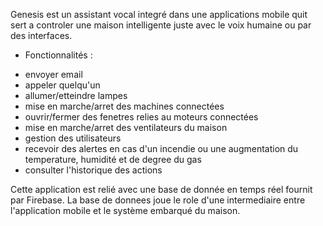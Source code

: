 Genesis est un assistant vocal integré dans une applications mobile quit sert a controler une maison intelligente juste avec le voix humaine 
ou par des interfaces.

* Fonctionnalités : 
 - envoyer email
 - appeler quelqu'un
 - allumer/etteindre lampes
 - mise en marche/arret des machines connectées
 - ouvrir/fermer des fenetres relies au moteurs connectées
 - mise en marche/arret des ventilateurs du maison
 - gestion des utilisateurs
 - recevoir des alertes en cas d'un incendie ou une augmentation du temperature, humidité et de degree du gas
 - consulter l'historique des actions

Cette application est relié avec une base de donnée en temps réel fournit par Firebase. La base de donnees joue le role d'une intermediaire 
entre l'application mobile et le système embarqué du maison.
